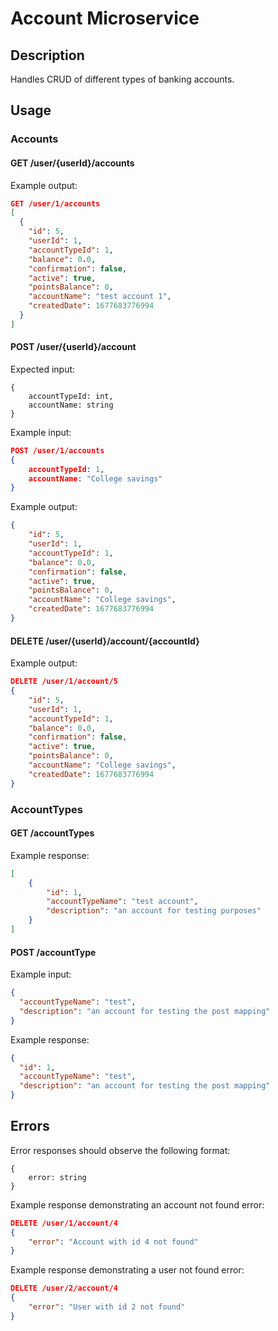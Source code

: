 # Account Microservice

## Description
Handles CRUD of different types of banking accounts.

## Usage

### Accounts
#### GET /user/{userId}/accounts
Example output:
```json
GET /user/1/accounts
[
  {
    "id": 5,
    "userId": 1,
    "accountTypeId": 1,
    "balance": 0.0,
    "confirmation": false,
    "active": true,
    "pointsBalance": 0,
    "accountName": "test account 1",
    "createdDate": 1677683776994
  }
]
```
#### POST /user/{userId}/account
Expected input:
```
{
    accountTypeId: int,
    accountName: string
}
```
Example input:
```json
POST /user/1/accounts
{
    accountTypeId: 1,
    accountName: "College savings"
}
```
Example output:
```json
{
    "id": 5,
    "userId": 1,
    "accountTypeId": 1,
    "balance": 0.0,
    "confirmation": false,
    "active": true,
    "pointsBalance": 0,
    "accountName": "College savings",
    "createdDate": 1677683776994
}
```
#### DELETE /user/{userId}/account/{accountId}
Example output:
```json
DELETE /user/1/account/5
{
    "id": 5,
    "userId": 1,
    "accountTypeId": 1,
    "balance": 0.0,
    "confirmation": false,
    "active": true,
    "pointsBalance": 0,
    "accountName": "College savings",
    "createdDate": 1677683776994
}
```
### AccountTypes
#### GET /accountTypes
Example response:
```json
[
    {
        "id": 1,
        "accountTypeName": "test account",
        "description": "an account for testing purposes"
    }
]
```
#### POST /accountType
Example input:
```json
{
  "accountTypeName": "test",
  "description": "an account for testing the post mapping"
}
```
Example response:
```json
{
  "id": 1,
  "accountTypeName": "test",
  "description": "an account for testing the post mapping"
}
```
## Errors
Error responses should observe the following format:
```
{
    error: string
}
```
Example response demonstrating an account not found error:
```json
DELETE /user/1/account/4
{
    "error": "Account with id 4 not found"
}
```
Example response demonstrating a user not found error:
```json
DELETE /user/2/account/4
{
    "error": "User with id 2 not found"
}
```